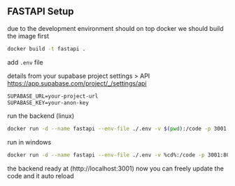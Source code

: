 ## FASTAPI Setup

due to the development environment should on top docker
we should build the image first
```bash
docker build -t fastapi .
```

add ```.env```  file

details from your supabase project settings > API
https://app.supabase.com/project/_/settings/api

```txt
SUPABASE_URL=your-project-url
SUPABASE_KEY=your-anon-key
```

run the backend (linux)
```bash
docker run -d --name fastapi --env-file ./.env -v $(pwd):/code -p 3001:80 fastapi
```

run in windows
```bash
docker run -d --name fastapi --env-file ./.env -v %cd%:/code -p 3001:80 fastapi
```


the backend ready at (http://localhost:3001)
now you can freely update the code and it auto reload


